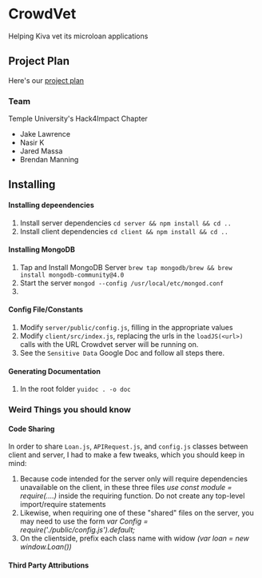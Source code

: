 # CrowdVet
Helping Kiva vet its microloan applications

## Project Plan
Here's our [project plan](https://docs.google.com/document/d/1jrIrxAneA-t-oQ2bk3MPt95zJg_WvD7gXU905PUOoTw/edit)

### Team
Temple University's Hack4Impact Chapter
 * Jake Lawrence
 * Nasir K
 * Jared Massa
 * Brendan Manning

## Installing
#### Installing depeendencies
1. Install server dependencies `cd server && npm install && cd ..`
2. Install client dependencies `cd client && npm install && cd ..`
#### Installing MongoDB
1. Tap and Install MongoDB Server `brew tap mongodb/brew && brew install mongodb-community@4.0`
2. Start the server `mongod --config /usr/local/etc/mongod.conf`
3. 
#### Config File/Constants
1. Modify `server/public/config.js`, filling in the appropriate values
2. Modify `client/src/index.js`, replacing the urls in the `loadJS(<url>)` calls with the URL Crowdvet server will be running on.
3. See the `Sensitive Data` Google Doc and follow all steps there.
#### Generating Documentation
1. In the root folder `yuidoc . -o doc` 

### Weird Things you should know
#### Code Sharing
In order to share `Loan.js`, `APIRequest.js`, and `config.js` classes between client and server, I had to make a few tweaks, which you should keep in mind:
1. Because code intended for the server only will require dependencies unavailable on the client, in these three files *use const module = require(....)* inside the requiring function. Do not create any top-level import/require statements
2. Likewise, when requiring one of these "shared" files on the server, you may need to use the form *var Config = require('./public/config.js').default;*
3. On the clientside, prefix each class name with widow *(var loan = new window.Loan())*

#### Third Party Attributions

